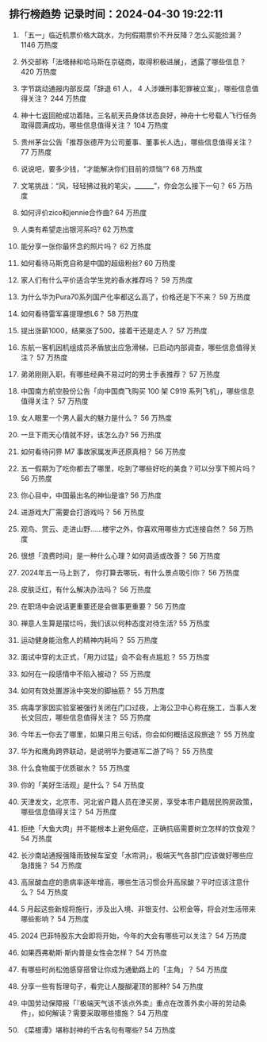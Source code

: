
## 排行榜趋势 记录时间：2024-04-30 19:22:11
  
  1. 「五一」临近机票价格大跳水，为何假期票价不升反降？怎么买能捡漏？ 1146 万热度
    
  2. 外交部称「法塔赫和哈马斯在京磋商，取得积极进展」，透露了哪些信息？ 420 万热度
    
  3. 字节跳动通报内部反腐「辞退 61 人， 4 人涉嫌刑事犯罪被立案」，哪些信息值得关注？ 244 万热度
    
  4. 神十七返回舱成功着陆，三名航天员身体状态良好，神舟十七号载人飞行任务取得圆满成功，哪些信息值得关注？ 104 万热度
    
  5. 贵州茅台公告「推荐张德芹为公司董事、董事长人选」，哪些信息值得关注？ 77 万热度
    
  6. 说说吧，要多少钱，“才能解决你们目前的烦恼”? 68 万热度
    
  7. 文笔挑战：“风，轻轻拂过我的笔尖，______”，你会怎么接下一句？ 65 万热度
    
  8. 如何评价zico和jennie合作曲? 64 万热度
    
  9. 人类有希望走出银河系吗? 62 万热度
    
  10. 能分享一张你最怀念的照片吗？ 62 万热度
    
  11. 如何看待马斯克自称是中国的超级粉丝? 60 万热度
    
  12. 家人们有什么平价适合学生党的香水推荐吗？ 59 万热度
    
  13. 为什么华为Pura70系列国产化率都这么高了，价格还是下不来？ 59 万热度
    
  14. 如何看待雷军喜提理想L6？ 58 万热度
    
  15. 提出涨薪1000，结果涨了500，接着干还是走人？ 57 万热度
    
  16. 东航一客机因机组成员矛盾放出应急滑梯，已启动内部调查，哪些信息值得关注？ 57 万热度
    
  17. 弟弟刚刚入职，有哪些经典不易过时的男士手表推荐？ 57 万热度
    
  18. 中国南方航空股份公告「向中国商飞购买 100 架 C919 系列飞机」，哪些信息值得关注？ 57 万热度
    
  19. 女人眼里一个男人最大的魅力是什么？ 56 万热度
    
  20. 一旦下雨天心情就不好，该怎么办? 56 万热度
    
  21. 如何看待问界 M7 事故家属发声还原真相？ 56 万热度
    
  22. 五一假期为了吃你都去了哪里，吃到了哪些好吃的美食？可以分享下照片吗？ 56 万热度
    
  23. 你心目中，中国最出名的神仙是谁? 56 万热度
    
  24. 进游戏大厂需要会打游戏吗？ 56 万热度
    
  25. 观鸟、赏云、走进山野……楼宇之外，你喜欢用哪些方式连接自然？ 56 万热度
    
  26. 很想「浪费时间」是一种什么心理？如何调适或改善？ 56 万热度
    
  27. 2024年五一马上到了， 你打算去哪玩，有什么景点吸引你？ 56 万热度
    
  28. 皮肤泛红，有什么解决办法吗？ 56 万热度
    
  29. 在职场中会说话更重要还是会做事更重要？ 56 万热度
    
  30. 禅意人生算是摆烂吗，我们该以何种态度对待生活? 55 万热度
    
  31. 运动健身能治愈人的精神内耗吗？ 55 万热度
    
  32. 面试中穿的太正式，「用力过猛」会不会有点尴尬？ 55 万热度
    
  33. 如何在一段感情中不陷入被动？ 55 万热度
    
  34. 如何有效处置游泳中突发的脚抽筋？ 55 万热度
    
  35. 病毒学家因实验室被强行关闭在门口过夜，上海公卫中心称在施工，当事人发长文回应，哪些信息值得关注？ 55 万热度
    
  36. 今年五一你去了哪里，如果只用三句话，你会如何概括这段旅途？ 55 万热度
    
  37. 华为和鹰角跨界联动，是说明华为要进军二游了吗？ 55 万热度
    
  38. 什么食物属于优质碳水？ 55 万热度
    
  39. 你的「美好生活观」是什么？ 54 万热度
    
  40. 天津发文，北京市、河北省户籍人员在津买房，享受本市户籍居民购房政策，哪些信息值得关注？ 54 万热度
    
  41. 拒绝「大鱼大肉」并不能根本上避免癌症，正确抗癌需要树立怎样的饮食观？ 54 万热度
    
  42. 长沙南站通报强降雨致候车室变「水帘洞」，极端天气各部门应该做好哪些应急措施？ 54 万热度
    
  43. 高尿酸血症的患病率逐年增高，哪些生活习惯会升高尿酸？平时应该注意什么？ 54 万热度
    
  44. 5 月起这些新规将施行，涉及出入境、非银支付、公积金等，将会对生活带来哪些影响？ 54 万热度
    
  45. 2024 巴菲特股东大会即将开始，今年的大会有哪些可以关注？ 54 万热度
    
  46. 如果西弗勒斯·斯内普是女性会怎样？ 54 万热度
    
  47. 有哪些时尚松弛感穿搭曾让你成为通勤路上的「主角」？ 54 万热度
    
  48. 分享一些有哲理句子，看完让人醍醐灌顶的那种? 54 万热度
    
  49. 中国劳动保障报「『极端天气该不该点外卖』重点在改善外卖小哥的劳动条件」，如何解读？需要采取哪些措施？ 54 万热度
    
  50. 《菜根谭》堪称封神的千古名句有哪些? 54 万热度
    